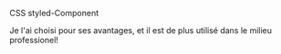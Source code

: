 CSS styled-Component

Je l'ai choisi pour ses avantages, et il est de plus utilisé dans le milieu professionel!
